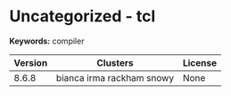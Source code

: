 # Uncategorized - tcl



**Keywords:** compiler



| Version | Clusters | License |
| ------- | -------- | ------- |
| 8.6.8 | bianca irma rackham snowy | None |
